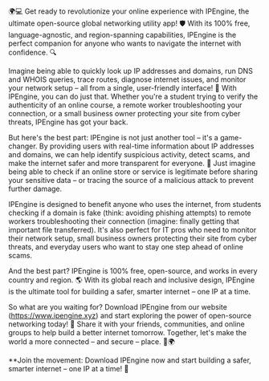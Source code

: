 🌍💻 Get ready to revolutionize your online experience with IPEngine, the ultimate open-source global networking utility app! 🛡️ With its 100% free, language-agnostic, and region-spanning capabilities, IPEngine is the perfect companion for anyone who wants to navigate the internet with confidence. 🔍

Imagine being able to quickly look up IP addresses and domains, run DNS and WHOIS queries, trace routes, diagnose internet issues, and monitor your network setup – all from a single, user-friendly interface! 📡 With IPEngine, you can do just that. Whether you're a student trying to verify the authenticity of an online course, a remote worker troubleshooting your connection, or a small business owner protecting your site from cyber threats, IPEngine has got your back.

But here's the best part: IPEngine is not just another tool – it's a game-changer. By providing users with real-time information about IP addresses and domains, we can help identify suspicious activity, detect scams, and make the internet safer and more transparent for everyone. 💪 Just imagine being able to check if an online store or service is legitimate before sharing your sensitive data – or tracing the source of a malicious attack to prevent further damage.

IPEngine is designed to benefit anyone who uses the internet, from students checking if a domain is fake (think: avoiding phishing attempts) to remote workers troubleshooting their connection (imagine: finally getting that important file transferred). It's also perfect for IT pros who need to monitor their network setup, small business owners protecting their site from cyber threats, and everyday users who want to stay one step ahead of online scams.

And the best part? IPEngine is 100% free, open-source, and works in every country and region. 🌎 With its global reach and inclusive design, IPEngine is the ultimate tool for building a safer, smarter internet – one IP at a time.

So what are you waiting for? Download IPEngine from our website (https://www.ipengine.xyz) and start exploring the power of open-source networking today! 🚀 Share it with your friends, communities, and online groups to help build a better internet tomorrow. Together, let's make the world a more connected – and secure – place. 💪🌍

**Join the movement: Download IPEngine now and start building a safer, smarter internet – one IP at a time! 🚀
